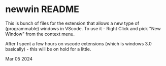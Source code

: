 # newwin README

This is bunch of files for the extension that allows a new type of (programmable) windows in VScode.
To use it - Right Click and pick "New Window" from the context menu.

After I spent a few hours on vscode extensions (which is windows 3.0 basically) - this will be on hold for a little.

Mar 05 2024


